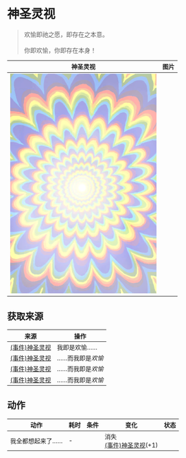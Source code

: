 # 神圣灵视  
> 欢愉即祂之愿，即存在之本意。<br><br>你即欢愉，你即存在本身！  
  
  神圣灵视  |   图片   
 ----  |  ----:   
   |  ![](Sprite/God.png)   
  
## 获取来源  
来源  |  操作  
----  |  ----  
[(事件)神圣灵视](Event_GodExperience1c.md)  |  我即是欢愉……  
[(事件)神圣灵视](Event_GodExperience1z.md)  |  ……而我即是<i>欢愉</i>  
[(事件)神圣灵视](Event_GodExperience1zz.md)  |  ……而我即是<i>欢愉</i>  
[(事件)神圣灵视](Event_HuntedExperience1c.md)  |  ……而我即是<i>欢愉</i>  
## 动作  
动作  |  耗时  |  条件  |  变化  |  状态  
----  |  ----  |  ----  |  ----  |  ----  
我全都想起来了……<br>  |  -  |    |  消失<br>[(事件)神圣灵视](Event_GodExperience1e.md)(+1)<br>  |    
